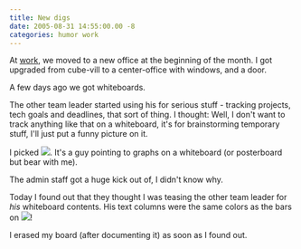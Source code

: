 ```yaml
---
title: New digs
date: 2005-08-31 14:55:00.00 -8
categories: humor work
---
```


At [work](http://www.guruconsult.com/), we moved to a new office at the beginning of the month. I got upgraded from cube-vill to a center-office with windows, and a door.

A few days ago we got whiteboards.

The other team leader started using his for serious stuff - tracking projects, tech goals and deadlines, that sort of thing. I thought: Well, I don't want to track anything like that on a whiteboard, it's for brainstorming temporary stuff, I'll just put a funny picture on it.

I picked ![](/images/emot-chin101.gif). It's a guy pointing to graphs on a whiteboard (or posterboard but bear with me).

The admin staff got a huge kick out of, I didn't know why.

Today I found out that they thought I was teasing the other team leader for _his_ whiteboard contents. His text columns were the same colors as the bars on ![](/images/emot-chin101.gif)!

I erased my board (after documenting it) as soon as I found out.
